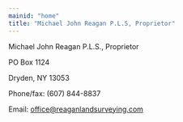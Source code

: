 ```yaml
---
mainid: "home"  
title: "Michael John Reagan P.L.S, Proprietor"
---
```

<div class="vcard">

<div class="fn">Michael John Reagan P.L.S., Proprietor</div> 

<div class="adr"> <p class="street-address">PO Box 1124</p>

<p>
<span class="locality">Dryden</span>, 
<span class="region">NY</span>
<span class="postal-code">13053</span>
</p>
</div>

<p class="tel">Phone/fax: (607) 844-8837</p>

<p class="email">Email: <a href="mailto:office@reaganlandsurveying.com">office@reaganlandsurveying.com</a></p> 

</div>


